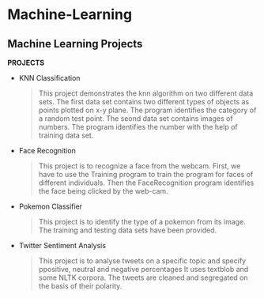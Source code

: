 # Machine-Learning
## Machine Learning Projects
**PROJECTS**
* KNN Classification
    > This project demonstrates the knn algorithm on two different data sets. 
    > The first data set contains two different types of objects as points plotted on x-y plane. 
    > The program identifies the category of a random test point.
    > The seond data set contains images of numbers. The program identifies the number with the help of training data set.
* Face Recognition
    > This project is to recognize a face from the webcam. 
    > First, we have to use the Training program to train the program for faces of different individuals.
    > Then the FaceRecognition program identifies the face being clicked by the web-cam.
* Pokemon Classifier
    > This project is to identify the type of a pokemon from its image.
    > The training and testing data sets have been provided.
* Twitter Sentiment Analysis
    > This project is to analyse tweets on a specific topic and specify ppositive, neutral and negative percentages
    > It uses textblob and some NLTK corpora. The tweets are cleaned and segregated on the basis of their polarity.